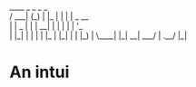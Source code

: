   \_\_\_\_   \_   \_     \_   \_         
/ \_\_\_| (\_) | |\_  | | | |  \_ \_\_  
| |  \_  | | | \_\_| | | | | | '\_ \
| |\_| | | | | |\_  | |\_| | | |\_) |
\\_\_\_\_| |\_|  \_\_|  \_\_\_/  | .\_\_/
                        |\_|   
# An intui
